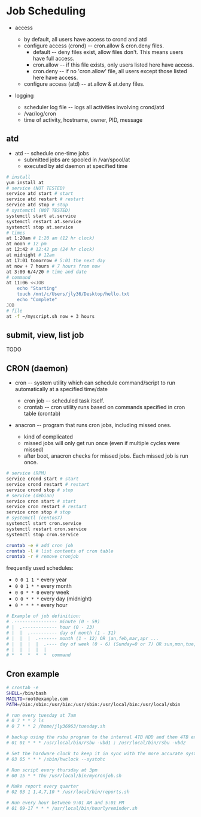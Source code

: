 # Job Scheduling

- access
  - by default, all users have access to crond and atd
  - configure access (crond) -- cron.allow & cron.deny files.
    - default -- deny files exist, allow files don't. This means users have full
      access.
    - cron.allow -- if this file exists, only users listed here have access.
    - cron.deny -- if no 'cron.allow' file, all users except those listed here
      have access.
  - configure access (atd) -- at.allow & at.deny files.

- logging
  - scheduler log file -- logs all activities involving crond/atd
  - /var/log/cron
  - time of activity, hostname, owner, PID, message

## atd

- atd -- schedule one-time jobs
  - submitted jobs are spooled in /var/spool/at
  - executed by atd daemon at specified time

```bash
# install
yum install at
# service (NOT TESTED)
service atd start # start
service atd restart # restart
service atd stop # stop
# systemctl (NOT TESTED)
systemctl start at.service
systemctl restart at.service
systemctl stop at.service
# times
at 1:20am # 1:20 am (12 hr clock)
at noon # 12 pm
at 12:42 # 12:42 pm (24 hr clock)
at midnight # 12am
at 17:01 tomorrow # 5:01 the next day
at now + 7 hours # 7 hours from now
at 3:00 6/4/20 # time and date
# command
at 11:06 <<JOB
    echo "Starting"
    touch /mnt/c/Users/jly36/Desktop/hello.txt
    echo "Complete"
JOB
# file
at -f ~/myscript.sh now + 3 hours
```

## submit, view, list job

TODO

## CRON (daemon)

- cron -- system utility which can schedule command/script to run automatically
  at a specified time/date
  - cron job -- scheduled task itself.
  - crontab -- cron utility runs based on commands specified in cron table
    (crontab)

- anacron -- program that runs cron jobs, including missed ones.
  - kind of complicated
  - missed jobs will only get run once (even if multiple cycles were missed)
  - after boot, anacron checks for missed jobs. Each missed job is run once.

```bash
# service (RPM)
service crond start # start
service crond restart # restart
service crond stop # stop
# service (debian)
service cron start # start
service cron restart # restart
service cron stop # stop
# systemctl (centos7)
systemctl start cron.service
systemctl restart cron.service
systemctl stop cron.service
```

```bash
crontab -e # add cron job
crontab -l # list contents of cron table
crontab -r # remove cronjob
```

frequently used schedules:

- `0 0 1 1 *` every year
- `0 0 1 * *` every month
- `0 0 * * 0` every week
- `0 0 * * *` every day (midnight)
- `0 * * * *` every hour

```bash
# Example of job definition:
# .---------------- minute (0 - 59)
# |  .------------- hour (0 - 23)
# |  |  .---------- day of month (1 - 31)
# |  |  |  .------- month (1 - 12) OR jan,feb,mar,apr ...
# |  |  |  |  .---- day of week (0 - 6) (Sunday=0 or 7) OR sun,mon,tue,wed,thu,fri,sat
# |  |  |  |  |
# *  *  *  *  *  command
```

## Cron example

```bash
# crontab -e
SHELL=/bin/bash
MAILTO=root@example.com
PATH=/bin:/sbin:/usr/bin:/usr/sbin:/usr/local/bin:/usr/local/sbin

# run every tuesday at 7am
# 0 7 * * 2 ls
# 0 7 * * 2 /home/jly36963/tuesday.sh

# backup using the rsbu program to the internal 4TB HDD and then 4TB external
# 01 01 * * * /usr/local/bin/rsbu -vbd1 ; /usr/local/bin/rsbu -vbd2

# Set the hardware clock to keep it in sync with the more accurate system clock
# 03 05 * * * /sbin/hwclock --systohc

# Run script every thursday at 3pm
# 00 15 * * Thu /usr/local/bin/mycronjob.sh

# Make report every quarter
# 02 03 1 1,4,7,10 * /usr/local/bin/reports.sh

# Run every hour between 9:01 AM and 5:01 PM
# 01 09-17 * * * /usr/local/bin/hourlyreminder.sh
```
